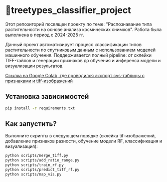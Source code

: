 # 🌲treetypes_classifier_project
Этот репозиторий посвящен проекту по теме: "Распознавание типа растительности на основе анализа космических снимков". Работа была выполнена в период с 2024-2025 гг.

Данный проект автоматизирует процесс классификации типов растительности по спутниковым данным с использованием моделей машинного обучения. Поддерживается полный pipeline: от склейки TIFF-тайлов и генерации признаков до обучения и инференса модели и визуализации результатов.

[Ссылка на Google Colab, где проводился экспорт cvs-таблицы с признаками и tiff-изображений](https://colab.research.google.com/drive/1ssqD7QBUGZ6zCvrbvjVbeJ3oap_Rj3iP?usp=sharing)

## Установка зависимостей
```bash
pip install -r requirements.txt
```

## Как запустить?
Выполните скрипты в следующем порядке (склейка tif-изображений, добавление признаков разности, обучение модели RF, классификация и визуализация):
```bash
python scripts/merge_tiff.py
python scripts/add_ratio_range.py
python scripts/train_rf.py
python scripts/predict_tiff_rf.py
python scripts/map_vis.py
```
